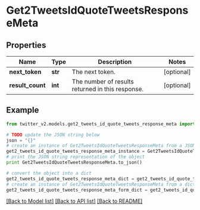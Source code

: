 # Get2TweetsIdQuoteTweetsResponseMeta


## Properties
Name | Type | Description | Notes
------------ | ------------- | ------------- | -------------
**next_token** | **str** | The next token. | [optional] 
**result_count** | **int** | The number of results returned in this response. | [optional] 

## Example

```python
from twitter_v2.models.get2_tweets_id_quote_tweets_response_meta import Get2TweetsIdQuoteTweetsResponseMeta

# TODO update the JSON string below
json = "{}"
# create an instance of Get2TweetsIdQuoteTweetsResponseMeta from a JSON string
get2_tweets_id_quote_tweets_response_meta_instance = Get2TweetsIdQuoteTweetsResponseMeta.from_json(json)
# print the JSON string representation of the object
print Get2TweetsIdQuoteTweetsResponseMeta.to_json()

# convert the object into a dict
get2_tweets_id_quote_tweets_response_meta_dict = get2_tweets_id_quote_tweets_response_meta_instance.to_dict()
# create an instance of Get2TweetsIdQuoteTweetsResponseMeta from a dict
get2_tweets_id_quote_tweets_response_meta_form_dict = get2_tweets_id_quote_tweets_response_meta.from_dict(get2_tweets_id_quote_tweets_response_meta_dict)
```
[[Back to Model list]](../README.md#documentation-for-models) [[Back to API list]](../README.md#documentation-for-api-endpoints) [[Back to README]](../README.md)


